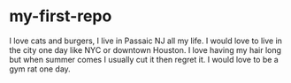 # my-first-repo
I love cats and burgers, I live in Passaic NJ all my life. 
I would love to live in the city one day like NYC or downtown Houston.
I love having my hair long but when summer comes I usually cut it then regret it.
I would love to be a gym rat one day.
